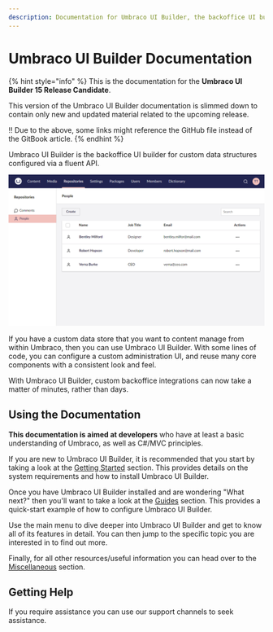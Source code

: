 ```yaml
---
description: Documentation for Umbraco UI Builder, the backoffice UI builder for Umbraco.
---
```


# Umbraco UI Builder Documentation

{% hint style="info" %}
This is the documentation for the **Umbraco UI Builder 15 Release Candidate**.

This version of the Umbraco UI Builder documentation is slimmed down to contain only new and updated material related to the upcoming release.

:bangbang: Due to the above, some links might reference the GitHub file instead of the GitBook article.
{% endhint %}

Umbraco UI Builder is the backoffice UI builder for custom data structures configured via a fluent API.

![Example Umbraco UI Builder UI](images/listview.png)

If you have a custom data store that you want to content manage from within Umbraco, then you can use Umbraco UI Builder. With some lines of code, you can configure a custom administration UI, and reuse many core components with a consistent look and feel.

With Umbraco UI Builder, custom backoffice integrations can now take a matter of minutes, rather than days.

## Using the Documentation

**This documentation is aimed at developers** who have at least a basic understanding of Umbraco, as well as C#/MVC principles.

If you are new to Umbraco UI Builder, it is recommended that you start by taking a look at the [Getting Started](getting-started/overview.md) section. This provides details on the system requirements and how to install Umbraco UI Builder.

Once you have Umbraco UI Builder installed and are wondering "What next?" then you'll want to take a look at the [Guides](guides/creating-your-first-integration.md) section. This provides a quick-start example of how to configure Umbraco UI Builder.

Use the main menu to dive deeper into Umbraco UI Builder and get to know all of its features in detail. You can then jump to the specific topic you are interested in to find out more.

Finally, for all other resources/useful information you can head over to the [Miscellaneous](miscellaneous/conventions.md) section.

## Getting Help

If you require assistance you can use our support channels to seek assistance.
